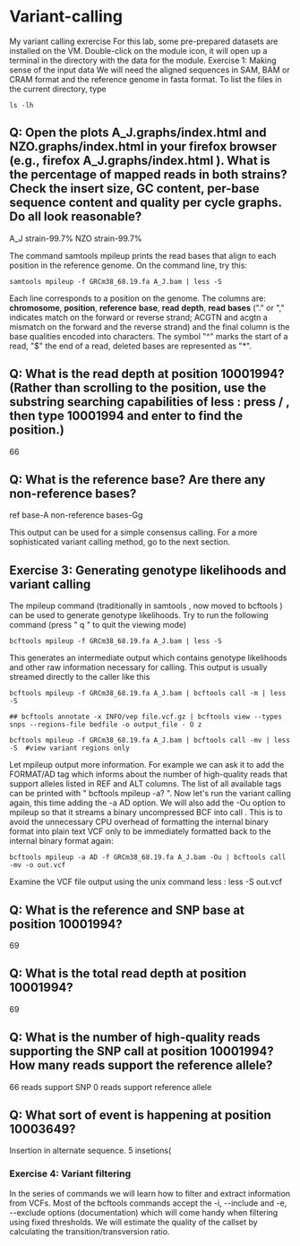 # Variant-calling
My variant calling exrercise
For this lab, some pre-prepared datasets are installed on the VM. Double-click on the module icon, it will open
up a terminal in the directory with the data for the module.
Exercise 1: Making sense of the input data
We will need the aligned sequences in SAM, BAM or CRAM format and the reference genome in fasta format.
To list the files in the current directory, type
```
ls -lh
```

## Q: Open the plots A_J.graphs/index.html and NZO.graphs/index.html in your firefox browser (e.g., firefox A_J.graphs/index.html ). What is the percentage of mapped reads in both strains? Check the insert size, GC content, per-base sequence content and quality per cycle graphs. Do all look reasonable?
A_J strain-99.7%
NZO strain-99.7%


The command samtools mpileup prints the read bases that align to each position in the reference genome.
On the command line, try this:
```
samtools mpileup -f GRCm38_68.19.fa A_J.bam | less -S
```
Each line corresponds to a position on the genome. The columns are: **chromosome**, **position**, **reference** **base**,
**read** **depth**, **read** **bases** ("." or "," indicates match on the forward or reverse strand; ACGTN and acgtn a
mismatch on the forward and the reverse strand) and the final column is the base qualities encoded into
characters. The symbol "^" marks the start of a read, "$" the end of a read, deleted bases are represented as "*".

## Q: What is the read depth at position 10001994? (Rather than scrolling to the position, use the substring searching capabilities of less : press / , then type 10001994 and enter to find the position.)
66

## Q: What is the reference base? Are there any non-reference bases?
ref base-A
non-reference bases-Gg

This output can be used for a simple consensus calling. For a more sophisticated variant calling method,
go to the next section.

## Exercise 3: Generating genotype likelihoods and variant calling
The mpileup command (traditionally in samtools , now moved to bcftools ) can be used to generate genotype
likelihoods. Try to run the following command (press " q " to quit the viewing mode)
```
bcftools mpileup -f GRCm38_68.19.fa A_J.bam | less -S
```
This generates an intermediate output which contains genotype likelihoods and other raw information
necessary for calling. This output is usually streamed directly to the caller like this
```
bcftools mpileup -f GRCm38_68.19.fa A_J.bam | bcftools call -m | less -S
```
```
## bcftools annotate -x INFO/vep file.vcf.gz | bcftools view --types snps --regions-file bedfile -o output_file - O z
``` 

```
bcftools mpileup -f GRCm38_68.19.fa A_J.bam | bcftools call -mv | less -S  #view variant regions only
```
Let mpileup output more information. For example we can ask it to add the FORMAT/AD tag which informs
about the number of high-quality reads that support alleles listed in REF and ALT columns. The list of all
available tags can be printed with " bcftools mpileup -a? ".
Now let's run the variant calling again, this time adding the -a AD option. We will also add the -Ou option to
mpileup so that it streams a binary uncompressed BCF into call . This is to avoid the unnecessary CPU
overhead of formatting the internal binary format into plain text VCF only to be immediately formatted back to
the internal binary format again:
```
bcftools mpileup -a AD -f GRCm38_68.19.fa A_J.bam -Ou | bcftools call -mv -o out.vcf
```
Examine the VCF file output using the unix command less :
less -S out.vcf
## Q: What is the reference and SNP base at position 10001994?
69

## Q: What is the total read depth at position 10001994?
69

## Q: What is the number of high-quality reads supporting the SNP call at position 10001994? How many reads support the reference allele?
66 reads support SNP
0 reads support reference allele
## Q: What sort of event is happening at position 10003649?
Insertion in alternate sequence. 5  insetions(


### Exercise 4: Variant filtering
In the series of commands we will learn how to filter and extract information from VCFs. Most of the bcftools commands accept the -i, --include and -e, --exclude options (documentation) which will come handy when filtering using fixed thresholds. We will estimate the quality of the callset by calculating the transition/transversion ratio.
